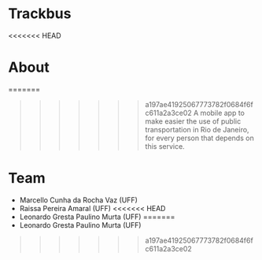 # Trackbus

<<<<<<< HEAD
# About
=======
>>>>>>> a197ae41925067773782f0684f6fc611a2a3ce02
A mobile app to make easier the use of public transportation in Rio de Janeiro, for every person that depends on this service. 

# Team
  * Marcello Cunha da Rocha Vaz (UFF)
  * Raissa Pereira Amaral (UFF)
<<<<<<< HEAD
  * Leonardo Gresta Paulino Murta (UFF)
=======
  * Leonardo Gresta Paulino Murta (UFF)
>>>>>>> a197ae41925067773782f0684f6fc611a2a3ce02
